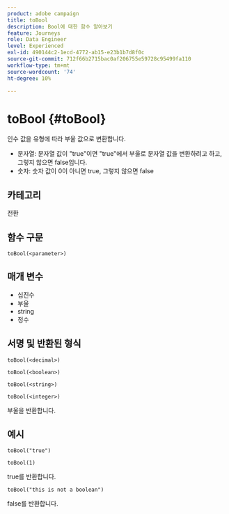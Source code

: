 ```yaml
---
product: adobe campaign
title: toBool
description: Bool에 대한 함수 알아보기
feature: Journeys
role: Data Engineer
level: Experienced
exl-id: 490144c2-1ecd-4772-ab15-e23b1b7d8f0c
source-git-commit: 712f66b2715bac0af206755e59728c95499fa110
workflow-type: tm+mt
source-wordcount: '74'
ht-degree: 10%

---
```


# toBool {#toBool}

인수 값을 유형에 따라 부울 값으로 변환합니다.

* 문자열: 문자열 값이 &quot;true&quot;이면 &quot;true&quot;에서 부울로 문자열 값을 변환하려고 하고, 그렇지 않으면 false입니다.
* 숫자: 숫자 값이 0이 아니면 true, 그렇지 않으면 false

## 카테고리

전환

## 함수 구문

`toBool(<parameter>)`

## 매개 변수

* 십진수
* 부울
* string
* 정수

## 서명 및 반환된 형식

`toBool(<decimal>)`

`toBool(<boolean>)`

`toBool(<string>)`

`toBool(<integer>)`

부울을 반환합니다.

## 예시

`toBool("true")`

`toBool(1)`

true를 반환합니다.

`toBool("this is not a boolean")`

false를 반환합니다.
